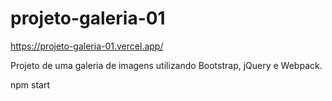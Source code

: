 # projeto-galeria-01

https://projeto-galeria-01.vercel.app/

Projeto de uma galeria de imagens utilizando Bootstrap, jQuery e Webpack. 

npm start
